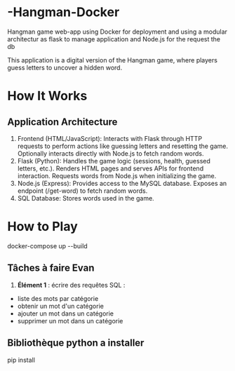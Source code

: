 # -Hangman-Docker
Hangman game web-app using Docker for deployment and using a modular architectur as flask to manage application
and Node.js for the request the db

This application is a digital version of the Hangman game, where players guess letters to uncover a hidden word.

# How It Works

## Application Architecture
1. Frontend (HTML/JavaScript):
Interacts with Flask through HTTP requests to perform actions like guessing letters and resetting the game.
Optionally interacts directly with Node.js to fetch random words.
2. Flask (Python):
Handles the game logic (sessions, health, guessed letters, etc.).
Renders HTML pages and serves APIs for frontend interaction.
Requests words from Node.js when initializing the game.
3. Node.js (Express):
Provides access to the MySQL database.
Exposes an endpoint (/get-word) to fetch random words.
4. SQL Database:
Stores words used in the game.

# How to Play

docker-compose up --build




## Tâches à faire Evan
1. **Élément 1** : écrire des requêtes SQL :
- liste des mots par catégorie
- obtenir un mot d'un catégorie
- ajouter un mot dans un catégorie
- supprimer un mot dans un catégorie

## Bibliothèque python a installer 

pip install 


